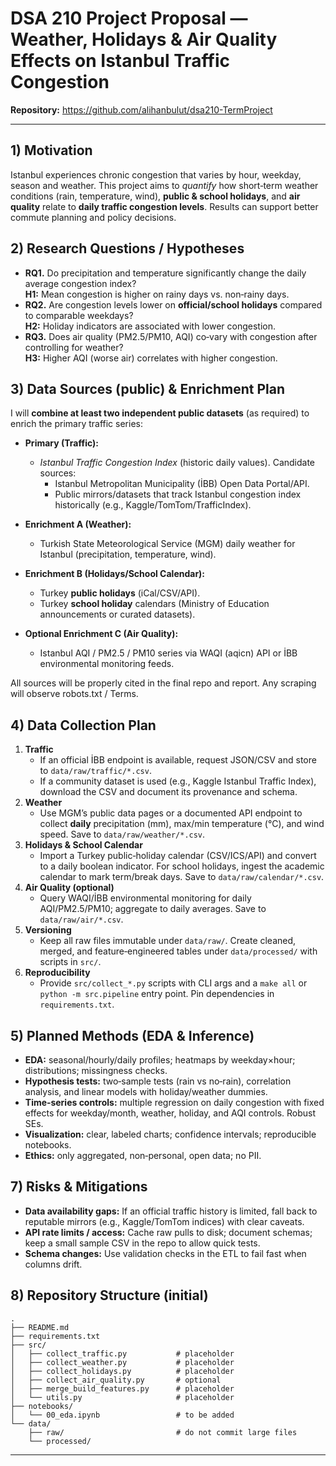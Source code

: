 # DSA 210 Project Proposal — Weather, Holidays & Air Quality Effects on Istanbul Traffic Congestion
 
**Repository:** https://github.com/alihanbulut/dsa210-TermProject

---

## 1) Motivation
Istanbul experiences chronic congestion that varies by hour, weekday, season and weather. This project aims to *quantify* how short‑term weather conditions (rain, temperature, wind), **public & school holidays**, and **air quality** relate to **daily traffic congestion levels**. Results can support better commute planning and policy decisions.

## 2) Research Questions / Hypotheses
- **RQ1.** Do precipitation and temperature significantly change the daily average congestion index?  
  **H1:** Mean congestion is higher on rainy days vs. non‑rainy days.
- **RQ2.** Are congestion levels lower on **official/school holidays** compared to comparable weekdays?  
  **H2:** Holiday indicators are associated with lower congestion.
- **RQ3.** Does air quality (PM2.5/PM10, AQI) co‑vary with congestion after controlling for weather?  
  **H3:** Higher AQI (worse air) correlates with higher congestion.

## 3) Data Sources (public) & Enrichment Plan
I will **combine at least two independent public datasets** (as required) to enrich the primary traffic series:

- **Primary (Traffic):**
  - *Istanbul Traffic Congestion Index* (historic daily values). Candidate sources:  
    - Istanbul Metropolitan Municipality (İBB) Open Data Portal/API.  
    - Public mirrors/datasets that track Istanbul congestion index historically (e.g., Kaggle/TomTom/TrafficIndex).

- **Enrichment A (Weather):**
  - Turkish State Meteorological Service (MGM) daily weather for Istanbul (precipitation, temperature, wind).

- **Enrichment B (Holidays/School Calendar):**
  - Turkey **public holidays** (iCal/CSV/API).  
  - Turkey **school holiday** calendars (Ministry of Education announcements or curated datasets).

- **Optional Enrichment C (Air Quality):**
  - Istanbul AQI / PM2.5 / PM10 series via WAQI (aqicn) API or İBB environmental monitoring feeds.

All sources will be properly cited in the final repo and report. Any scraping will observe robots.txt / Terms.

## 4) Data Collection Plan
1. **Traffic**
   - If an official İBB endpoint is available, request JSON/CSV and store to `data/raw/traffic/*.csv`.  
   - If a community dataset is used (e.g., Kaggle Istanbul Traffic Index), download the CSV and document its provenance and schema.
2. **Weather**
   - Use MGM’s public data pages or a documented API endpoint to collect **daily** precipitation (mm), max/min temperature (°C), and wind speed. Save to `data/raw/weather/*.csv`.
3. **Holidays & School Calendar**
   - Import a Turkey public‑holiday calendar (CSV/ICS/API) and convert to a daily boolean indicator. For school holidays, ingest the academic calendar to mark term/break days. Save to `data/raw/calendar/*.csv`.
4. **Air Quality (optional)**
   - Query WAQI/İBB environmental monitoring for daily AQI/PM2.5/PM10; aggregate to daily averages. Save to `data/raw/air/*.csv`.
5. **Versioning**
   - Keep all raw files immutable under `data/raw/`. Create cleaned, merged, and feature‑engineered tables under `data/processed/` with scripts in `src/`.
6. **Reproducibility**
   - Provide `src/collect_*.py` scripts with CLI args and a `make all` or `python -m src.pipeline` entry point. Pin dependencies in `requirements.txt`.

## 5) Planned Methods (EDA & Inference)
- **EDA:** seasonal/hourly/daily profiles; heatmaps by weekday×hour; distributions; missingness checks.
- **Hypothesis tests:** two‑sample tests (rain vs no‑rain), correlation analysis, and linear models with holiday/weather dummies.
- **Time‑series controls:** multiple regression on daily congestion with fixed effects for weekday/month, weather, holiday, and AQI controls. Robust SEs.
- **Visualization:** clear, labeled charts; confidence intervals; reproducible notebooks.
- **Ethics:** only aggregated, non‑personal, open data; no PII.


## 7) Risks & Mitigations
- **Data availability gaps:** If an official traffic history is limited, fall back to reputable mirrors (e.g., Kaggle/TomTom indices) with clear caveats.
- **API rate limits / access:** Cache raw pulls to disk; document schemas; keep a small sample CSV in the repo to allow quick tests.
- **Schema changes:** Use validation checks in the ETL to fail fast when columns drift.

## 8) Repository Structure (initial)
```
.
├── README.md
├── requirements.txt
├── src/
│   ├── collect_traffic.py           # placeholder
│   ├── collect_weather.py           # placeholder
│   ├── collect_holidays.py          # placeholder
│   ├── collect_air_quality.py       # optional
│   ├── merge_build_features.py      # placeholder
│   └── utils.py                     # placeholder
├── notebooks/
│   └── 00_eda.ipynb                 # to be added
└── data/
    ├── raw/                         # do not commit large files
    └── processed/
```


---

